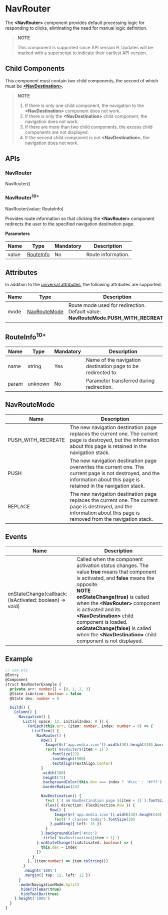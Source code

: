 # NavRouter

The **\<NavRouter>** component provides default processing logic for responding to clicks, eliminating the need for manual logic definition.

> **NOTE**
>
> This component is supported since API version 9. Updates will be marked with a superscript to indicate their earliest API version.

## Child Components

This component must contain two child components, the second of which must be **[\<NavDestination>](ts-basic-components-navdestination.md)**.

> **NOTE**
>
>  
> 1. If there is only one child component, the navigation to the **\<NavDestination>** component does not work.
> 2. If there is only the **\<NavDestination>** child component, the navigation does not work.
> 3. If there are more than two child components, the excess child components are not displayed.
> 4. If the second child component is not **\<NavDestination>**, the navigation does not work.

## APIs

### NavRouter

NavRouter()

### NavRouter<sup>10+</sup>

NavRouter(value: RouteInfo)

Provides route information so that clicking the **\<NavRouter>** component redirects the user to the specified navigation destination page.


**Parameters**

| Name    | Type                               | Mandatory  | Description         |
| ------- | ----------------------------------- | ---- | ------------- |
| value   | [RouteInfo](#routeinfo10) | No   | Route information.|

## Attributes

In addition to the [universal attributes](ts-universal-attributes-size.md), the following attributes are supported.

| Name                           | Type                                    | Description                                      |
| ----------------------------- | ---------------------------------------- | ---------------------------------------- |
| mode                  | [NavRouteMode](#navroutemode)                                  | Route mode used for redirection.<br>Default value: **NavRouteMode.PUSH_WITH_RECREATE** |

## RouteInfo<sup>10+</sup>

| Name                | Type                                                    | Mandatory| Description                                                        |
| -------------------- | ------------------------------------------------------------ | ---- | ------------------------------------------------------------ |
| name             | string            | Yes  | Name of the navigation destination page to be redirected to.|
| param             | unknown            | No  | Parameter transferred during redirection.|

## NavRouteMode

| Name   | Description              |
| ----- | ---------------- |
| PUSH_WITH_RECREATE | The new navigation destination page replaces the current one. The current page is destroyed, but the information about this page is retained in the navigation stack.|
| PUSH   | The new navigation destination page overwrites the current one. The current page is not destroyed, and the information about this page is retained in the navigation stack.|
| REPLACE   | The new navigation destination page replaces the current one. The current page is destroyed, and the information about this page is removed from the navigation stack.|

## Events

| Name                                                    | Description                                                  |
| ------------------------------------------------------- | ------------------------------------------------------------ |
| onStateChange(callback: (isActivated: boolean) => void) | Called when the component activation status changes. The value **true** means that component is activated, and **false** means the opposite.<br>**NOTE**<br>**onStateChange(true)** is called when the **\<NavRouter>** component is activated and its **\<NavDestination>** child component is loaded. **onStateChange(false)** is called when the **\<NavDestination>** child component is not displayed. |

## Example

```ts
// xxx.ets
@Entry
@Component
struct NavRouterExample {
  private arr: number[] = [0, 1, 2, 3]
  @State isActive: boolean = false
  @State dex: number = 0

  build() {
    Column() {
      Navigation() {
        List({ space: 12, initialIndex: 0 }) {
          ForEach(this.arr, (item: number, index: number = 0) => {
            ListItem() {
              NavRouter() {
                Row() {
                  Image($r('app.media.icon')).width(30).height(30).borderRadius(30).margin({ left: 3, right: 10 })
                  Text(`NavRouter${item + 1}`)
                    .fontSize(22)
                    .fontWeight(500)
                    .textAlign(TextAlign.Center)
                }
                .width(180)
                .height(72)
                .backgroundColor(this.dex === index ? '#ccc' : '#fff')
                .borderRadius(24)

                NavDestination() {
                  Text (`I am NavDestination page ${item + 1}`).fontSize (50)
                  Flex({ direction: FlexDirection.Row }) {
                    Row() {
                      Image($r('app.media.icon')).width(40).height(40).borderRadius(40).margin({ right: 15 })
                      Text('7 classes today').fontSize(30)
                    }.padding({ left: 15 })
                  }
                }.backgroundColor('#ccc')
                .title(`NavDestination${item + 1}`)
              }.onStateChange((isActivated: boolean) => {
                this.dex = index
              })
            }
          }, (item:number) => item.toString())
        }
        .height('100%')
        .margin({ top: 12, left: 12 })
      }
      .mode(NavigationMode.Split)
      .hideTitleBar(true)
      .hideToolBar(true)
    }.height('100%')
  }
}
```
